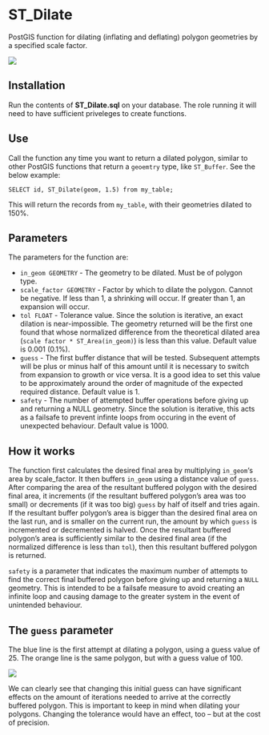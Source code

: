 # ST_Dilate

PostGIS function for dilating (inflating and deflating) polygon geometries by a specified scale factor.

![](http://iboates.alpheca.uberspace.de/wordpress/wp-content/uploads/2018/04/buffers.png)

## Installation

Run the contents of **ST_Dilate.sql** on your database. The role running it will need to have sufficient priveleges to create functions.

## Use

Call the function any time you want to return a dilated polygon, similar to other PostGIS functions that return a `geoemtry` type, like `ST_Buffer`. See the below example:

`SELECT id, ST_Dilate(geom, 1.5) from my_table;`

This will return the records from `my_table`, with their geometries dilated to 150%.

## Parameters

The parameters for the function are:

* `in_geom GEOMETRY` - The geometry to be dilated. Must be of polygon type.
* `scale_factor GEOMETRY` - Factor by which to dilate the polygon. Cannot be negative. If less than 1, a shrinking will occur. If greater than 1, an expansion will occur.
* `tol FLOAT` - Tolerance value. Since the solution is iterative, an exact dilation is near-impossible. The geometry returned will be the first one found that whose normalized difference from the theoretical dilated area (`scale factor * ST_Area(in_geom)`) is less than this value. Default value is 0.001 (0.1%).
* `guess` - The first buffer distance that will be tested. Subsequent attempts will be plus or minus half of this amount until it is necessary to switch from expansion to growth or vice versa. It is a good idea to set this value to be approximately around the order of magnitude of the expected required distance. Default value is 1.
* `safety` - The number of attempted buffer operations before giving up and returning a NULL geometry. Since the solution is iterative, this acts as a failsafe to prevent infinte loops from occuring in the event of unexpected behaviour. Default value is 1000.

## How it works

The function first calculates the desired final area by multiplying `in_geom`‘s area by scale_factor. It then buffers `in_geom` using a distance value of `guess`. After comparing the area of the resultant buffered polygon with the desired final area, it increments (if the resultant buffered polygon’s area was too small) or decrements (if it was too big) `guess` by half of itself and tries again. If the resultant buffer polygon’s area is bigger than the desired final area on the last run, and is smaller on the current run, the amount by which `guess` is incremented or decremented is halved. Once the resultant buffered polygon’s area is sufficiently similar to the desired final area (if the normalized difference is less than `tol`), then this resultant buffered polygon is returned.

`safety` is a parameter that indicates the maximum number of attempts to find the correct final buffered polygon before giving up and returning a `NULL` geometry. This is intended to be a failsafe measure to avoid creating an infinite loop and causing damage to the greater system in the event of unintended behaviour.

## The `guess` parameter

The blue line is the first attempt at dilating a polygon, using a guess value of 25. The orange line is the same polygon, but with a guess value of 100.

![](http://iboates.alpheca.uberspace.de/wordpress/wp-content/uploads/2018/04/dilation_chart.png)

We can clearly see that changing this initial guess can have significant effects on the amount of iterations needed to arrive at the correctly buffered polygon. This is important to keep in mind when dilating your polygons. Changing the tolerance would have an effect, too – but at the cost of precision.
